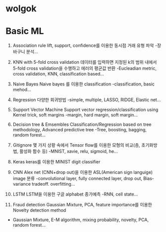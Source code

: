 # wolgok
# Basic ML

1. Association rule
lift, support, confidence를 이용한 동시점 거래 유형 파악
-장바구니 분석...

2. KNN with 5-fold cross validation
데이터를 입력하면 지정된 k의 범위 내에서 5-fold cross validation을 수행하고 에러의 평균값 반환
-Eucleadian metric, cross validation, KNN, classification based...

3. Naive Bayes
Naive bayes 를 이용한 classification
-classification, basic mehod...

4. Regression
다양한 회귀방법
-simple, multiple, LASSO, RIDGE, Elastic net...

5. Support Vector Machine
Support vector regression/classification using Kernel trick, soft margins
-margin, hard margin, soft margin...

6. Decision tree & Emsembles
Classification/Regression based on tree methodology, Advanced predictive tree
-Tree, boosting, bagging, random forest...

7. Gitignore
몇 가지 상황 속에서 Tensor flow를 이용한 모형의 비교(층, 초기화방법, 활성화 함수 등)
-MNIST, xavie, relu, sigmoid, he...

8. Keras
keras를 이용한 MINIST digit classifier

9. CNN
Alex net (CNN+drop out)을 이용한 ASL(American sign languige) image 분류
-convolutional layer, fully connected layer, drop out, Bias-variance tradeoff. overfitting...

10. LSTM
LSTM을 이용한 구글  alphabet 종가예측
-RNN, cell state...

11. Fraud detection
Gaussian Mixture, PCA, feature importance를 이용한 Novelty detection method
- Gaussian Mixture, E-M algorithm, mixing probability, novelty, PCA, random forest...

